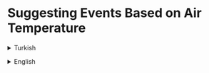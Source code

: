 # Suggesting Events Based on Air Temperature
<details><summary>Turkish</summary>
<p>

# Ödev
## Java 101 - Koşullu İfadeler ve Kod Blokları - Hava Sıcaklığına Göre Etkinlik Önerme
Java ile hava sıcaklığına göre öneri yapan programı yazınız.

### Şartlar
- Sıcaklık 5'dan az ise "Kayak" yapmayı önerin.
- Sıcaklık 5 ve 15 arasında ise "Sinema" etkinliğini önerin.
- Sıcaklık 15 ve 25 arasında ise "Piknik" etkinliğini önerin.
- Sıcaklık 25'ten fazla ise "Yüzme" etkinliğini önerin.

### Örnek Çıktı

    Hava sıcaklığını giriniz : 38
    Hava sıcaklığı 38 derece. Yüzmeye gidebilirsiniz.

</p>

</details>

<p>
</p>

 <details><summary>English</summary>
  <p>

  </p>

<p align="center">
  <img width="600" height="300" src="https://github.com/aykutcihansevim/PatikaDev/blob/main/images/workinprogress.png?raw=true">
  <img width="600" height="300" src="https://github.com/aykutcihansevim/PatikaDev/blob/main/images/underconscontentwillbe.png?raw=true">
</p>

</details>
